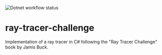 ![Dotnet workflow status](https://github.com/Wookai/ray-tracer-challenge/actions/workflows/dotnet.yml/badge.svg)

# ray-tracer-challenge
Implementation of a ray tracer in C# following the "Ray Tracer Challenge" book by Jamis Buck.
